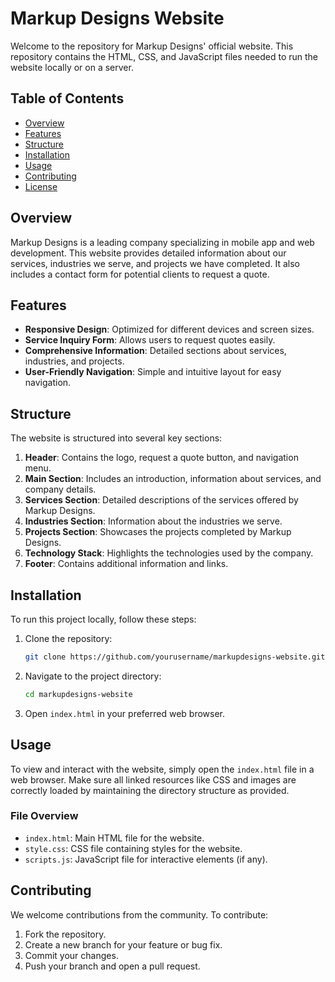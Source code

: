 # Markup Designs Website

Welcome to the repository for Markup Designs' official website. This repository contains the HTML, CSS, and JavaScript files needed to run the website locally or on a server.

## Table of Contents

- [Overview](#overview)
- [Features](#features)
- [Structure](#structure)
- [Installation](#installation)
- [Usage](#usage)
- [Contributing](#contributing)
- [License](#license)

## Overview

Markup Designs is a leading company specializing in mobile app and web development. This website provides detailed information about our services, industries we serve, and projects we have completed. It also includes a contact form for potential clients to request a quote.

## Features

- **Responsive Design**: Optimized for different devices and screen sizes.
- **Service Inquiry Form**: Allows users to request quotes easily.
- **Comprehensive Information**: Detailed sections about services, industries, and projects.
- **User-Friendly Navigation**: Simple and intuitive layout for easy navigation.

## Structure

The website is structured into several key sections:

1. **Header**: Contains the logo, request a quote button, and navigation menu.
2. **Main Section**: Includes an introduction, information about services, and company details.
3. **Services Section**: Detailed descriptions of the services offered by Markup Designs.
4. **Industries Section**: Information about the industries we serve.
5. **Projects Section**: Showcases the projects completed by Markup Designs.
6. **Technology Stack**: Highlights the technologies used by the company.
7. **Footer**: Contains additional information and links.

## Installation

To run this project locally, follow these steps:

1. Clone the repository:

    ```bash
    git clone https://github.com/yourusername/markupdesigns-website.git
    ```

2. Navigate to the project directory:

    ```bash
    cd markupdesigns-website
    ```

3. Open `index.html` in your preferred web browser.

## Usage

To view and interact with the website, simply open the `index.html` file in a web browser. Make sure all linked resources like CSS and images are correctly loaded by maintaining the directory structure as provided.

### File Overview

- `index.html`: Main HTML file for the website.
- `style.css`: CSS file containing styles for the website.
- `scripts.js`: JavaScript file for interactive elements (if any).

## Contributing

We welcome contributions from the community. To contribute:

1. Fork the repository.
2. Create a new branch for your feature or bug fix.
3. Commit your changes.
4. Push your branch and open a pull request.

